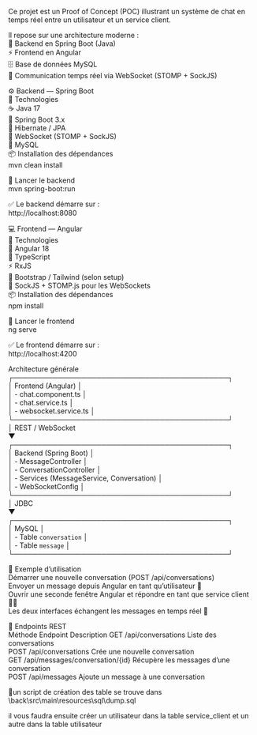 Ce projet est un Proof of Concept (POC) illustrant un système de chat en temps réel entre un utilisateur et un service client.

Il repose sur une architecture moderne :  
🧠 Backend en Spring Boot (Java)  
⚡ Frontend en Angular  
🗄️ Base de données MySQL  
🔄 Communication temps réel via WebSocket (STOMP + SockJS)  

⚙️ Backend — Spring Boot  
🧱 Technologies  
☕ Java 17  
🌱 Spring Boot 3.x  
💾 Hibernate / JPA  
🧩 WebSocket (STOMP + SockJS)  
🐬 MySQL  
📦 Installation des dépendances  
mvn clean install  

🚀 Lancer le backend  
mvn spring-boot:run  

✅ Le backend démarre sur :  
http://localhost:8080  


💻 Frontend — Angular  
🧱 Technologies  
🔺 Angular 18  
🧠 TypeScript  
⚡ RxJS  
🎨 Bootstrap / Tailwind (selon setup)  
🔄 SockJS + STOMP.js pour les WebSockets  
📦 Installation des dépendances  
npm install  

🚀 Lancer le frontend  
ng serve  

✅ Le frontend démarre sur :  
http://localhost:4200  


Architecture générale  
┌────────────────────────────────────────────┐  
│                    Frontend (Angular)      │  
│  - chat.component.ts                       │  
│  - chat.service.ts                         │  
│  - websocket.service.ts                    │  
└────────────────────────────────────────────┘  
                │ REST / WebSocket  
                ▼  
┌────────────────────────────────────────────┐  
│                 Backend (Spring Boot)      │  
│  - MessageController                       │  
│  - ConversationController                  │  
│  - Services (MessageService, Conversation) │  
│  - WebSocketConfig                         │  
└────────────────────────────────────────────┘  
                │ JDBC  
                ▼  
┌────────────────────────────────────────────┐  
│                   MySQL                    │  
│  - Table `conversation`                    │  
│  - Table `message`                         │  
└────────────────────────────────────────────┘  
  
  

🧪 Exemple d’utilisation  
Démarrer une nouvelle conversation (POST /api/conversations)  
Envoyer un message depuis Angular en tant qu’utilisateur 👤  
Ouvrir une seconde fenêtre Angular et répondre en tant que service client 🧑‍💼  
Les deux interfaces échangent les messages en temps réel 🎯  
  
  
🔌 Endpoints REST  
Méthode	Endpoint	Description
GET	/api/conversations	Liste des conversations  
POST	/api/conversations	Crée une nouvelle conversation  
GET	/api/messages/conversation/{id}	Récupère les messages d’une conversation  
POST	/api/messages	Ajoute un message à une conversation  

🧪un script de création des table se trouve dans 
\back\src\main\resources\sql\dump.sql

il vous faudra ensuite créer un utilisateur dans la table service_client et un autre dans la table utilisateur


